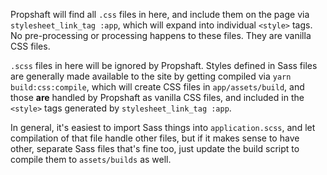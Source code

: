 Propshaft will find all `.css` files in here, and include them on the page via `stylesheet_link_tag :app`, which will expand into individual `<style>` tags. No pre-processing or processing happens to these files. They are vanilla CSS files.

`.scss` files in here will be ignored by Propshaft. Styles defined in Sass files are generally made available to the site by getting compiled via `yarn build:css:compile`, which will create CSS files in `app/assets/build`, and those **are** handled by Propshaft as vanilla CSS files, and included in the `<style>` tags generated by `stylesheet_link_tag :app`.

In general, it's easiest to import Sass things into `application.scss`, and let compilation of that file handle other files, but if it makes sense to have other, separate Sass files that's fine too, just update the build script to compile them to `assets/builds` as well.
